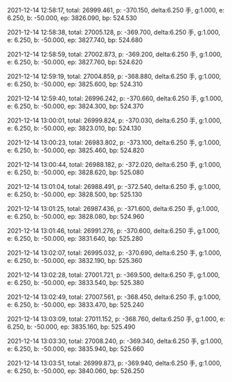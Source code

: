 2021-12-14 12:58:17, total: 26999.461, p: -370.150, delta:6.250 手, g:1.000, e: 6.250, b: -50.000, ep: 3826.090, bp: 524.530

2021-12-14 12:58:38, total: 27005.128, p: -369.700, delta:6.250 手, g:1.000, e: 6.250, b: -50.000, ep: 3827.740, bp: 524.680

2021-12-14 12:58:59, total: 27002.873, p: -369.200, delta:6.250 手, g:1.000, e: 6.250, b: -50.000, ep: 3827.760, bp: 524.620

2021-12-14 12:59:19, total: 27004.859, p: -368.880, delta:6.250 手, g:1.000, e: 6.250, b: -50.000, ep: 3825.600, bp: 524.310

2021-12-14 12:59:40, total: 26996.242, p: -370.660, delta:6.250 手, g:1.000, e: 6.250, b: -50.000, ep: 3824.300, bp: 524.370

2021-12-14 13:00:01, total: 26999.824, p: -370.030, delta:6.250 手, g:1.000, e: 6.250, b: -50.000, ep: 3823.010, bp: 524.130

2021-12-14 13:00:23, total: 26983.802, p: -373.100, delta:6.250 手, g:1.000, e: 6.250, b: -50.000, ep: 3825.460, bp: 524.820

2021-12-14 13:00:44, total: 26988.182, p: -372.020, delta:6.250 手, g:1.000, e: 6.250, b: -50.000, ep: 3828.620, bp: 525.080

2021-12-14 13:01:04, total: 26988.491, p: -372.540, delta:6.250 手, g:1.000, e: 6.250, b: -50.000, ep: 3828.500, bp: 525.130

2021-12-14 13:01:25, total: 26987.436, p: -371.600, delta:6.250 手, g:1.000, e: 6.250, b: -50.000, ep: 3828.080, bp: 524.960

2021-12-14 13:01:46, total: 26991.276, p: -370.600, delta:6.250 手, g:1.000, e: 6.250, b: -50.000, ep: 3831.640, bp: 525.280

2021-12-14 13:02:07, total: 26995.032, p: -370.690, delta:6.250 手, g:1.000, e: 6.250, b: -50.000, ep: 3832.190, bp: 525.360

2021-12-14 13:02:28, total: 27001.721, p: -369.500, delta:6.250 手, g:1.000, e: 6.250, b: -50.000, ep: 3833.540, bp: 525.380

2021-12-14 13:02:49, total: 27007.561, p: -368.450, delta:6.250 手, g:1.000, e: 6.250, b: -50.000, ep: 3833.470, bp: 525.240

2021-12-14 13:03:09, total: 27011.152, p: -368.760, delta:6.250 手, g:1.000, e: 6.250, b: -50.000, ep: 3835.160, bp: 525.490

2021-12-14 13:03:30, total: 27008.240, p: -369.340, delta:6.250 手, g:1.000, e: 6.250, b: -50.000, ep: 3835.940, bp: 525.660

2021-12-14 13:03:51, total: 26999.873, p: -369.940, delta:6.250 手, g:1.000, e: 6.250, b: -50.000, ep: 3840.060, bp: 526.250